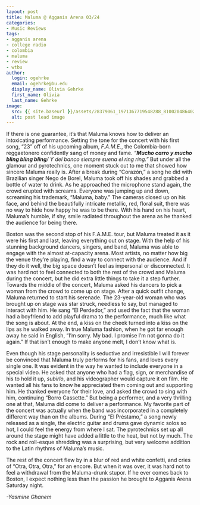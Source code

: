 ```yaml
---
layout: post
title: Maluma @ Agganis Arena 03/24
categories:
- Music Reviews
tags:
- agganis arena
- college radio
- colombia
- maluma
- review
- wtbu
author:
  login: ogehrke
  email: ogehrke@bu.edu
  display_name: Olivia Gehrke
  first_name: Olivia
  last_name: Gehrke
image:
  src: {{ site.baseurl }}/assets/28379061_1971367719548288_8100204864026840871_n-636x636.jpg
  alt: post lead image
---
```


If there is one guarantee, it’s that Maluma knows how to deliver an intoxicating performance. Setting the tone for the concert with his first song, “23” off of his upcoming album, _F.A.M.E._, the Colombia-born reggaetonero confidently sang of money and fame. _“__Mucho carro y mucho bling bling bling__/_ _Y del banco siempre suena el ring ring.”_ But under all the glamour and pyrotechnics, one moment stuck out to me that showed how sincere Maluma really is. After a break during “Corazón,” a song he did with Brazilian singer Nego de Borel, Maluma took off his shades and grabbed a bottle of water to drink. As he approached the microphone stand again, the crowd erupted with screams. Everyone was jumping up and down, screaming his trademark, “Maluma, baby.” The cameras closed up on his face, and behind the beautifully intricate metallic, red, floral suit, there was no way to hide how happy he was to be there. With his hand on his heart, Maluma’s humble, if shy, smile radiated throughout the arena as he thanked the audience for being there.

Boston was the second stop of his F.A.M.E. tour, but Maluma treated it as it were his first and last, leaving everything out on stage. With the help of his stunning background dancers, singers, and band, Maluma was able to engage with the almost at-capacity arena. Most artists, no matter how big the venue they’re playing, find a way to connect with the audience. And if they do it well, the big space doesn’t feel as impersonal or disconnected. It was hard not to feel connected to both the rest of the crowd and Maluma during the concert, but he did extra little things to take it a step further. Towards the middle of the concert, Maluma asked his dancers to pick a woman from the crowd to come up on stage. After a quick outfit change, Maluma returned to start his serenade. The 23-year-old woman who was brought up on stage was star struck, needless to say, but managed to interact with him. He sang “El Perdedor,” and used the fact that the woman had a boyfriend to add playful drama to the performance, much like what the song is about. At the end, a kiss on the cheek turned into a kiss on the lips as he walked away. In true Maluma fashion, when he got far enough away he said in English, “I’m sorry. My bad. I promise I’m not gonna do it again.” If that isn’t enough to make anyone melt, I don’t know what is.

Even though his stage personality is seductive and irresistible I will forever be convinced that Maluma truly performs for his fans, and loves every single one. It was evident in the way he wanted to include everyone in a special video. He asked that anyone who had a flag, sign, or merchandise of his to hold it up, _subirlo_, and his videographer would capture it on film. He wanted all his fans to know he appreciated them coming out and supporting him. He thanked everyone for their love, and asked the crowd to sing with him, continuing “Borro Cassette.” But being a performer, and a very thrilling one at that, Maluma did come to deliver a performance. My favorite part of the concert was actually when the band was incorporated in a completely different way than on the albums. During “El Préstamo,” a song newly released as a single, the electric guitar and drums gave dynamic solos so hot, I could feel the energy from where I sat. The pyrotechnics set up all around the stage might have added a little to the heat, but not by much. The rock and roll-esque shredding was a surprising, but very welcome addition to the Latin rhythms of Maluma’s music.

The rest of the concert flew by in a blur of red and white confetti, and cries of “Otra, Otra, Otra,” for an encore. But when it was over, it was hard not to feel a withdrawal from the Maluma-drunk stupor. If he ever comes back to Boston, I expect nothing less than the passion he brought to Agganis Arena Saturday night.

_\-Yasmine Ghanem_